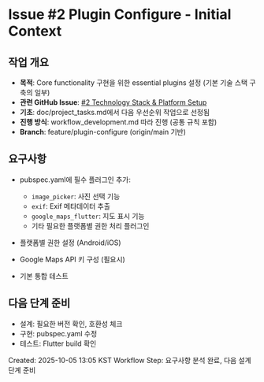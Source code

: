 # Issue #2 Plugin Configure - Initial Context

## 작업 개요

- **목적**: Core functionality 구현을 위한 essential plugins 설정 (기본 기술 스택 구축의 일부)
- **관련 GitHub Issue**: [#2 Technology Stack & Platform Setup](https://github.com/nfsim/photo_gps_editor/issues/2)
- **기초**: doc/project_tasks.md에서 다음 우선순위 작업으로 선정됨
- **진행 방식**: workflow_development.md 따라 진행 (공통 규칙 포함)
- **Branch**: feature/plugin-configure (origin/main 기반)

## 요구사항

- pubspec.yaml에 필수 플러그인 추가:
  - `image_picker`: 사진 선택 기능
  - `exif`: Exif 메타데이터 추출
  - `google_maps_flutter`: 지도 표시 기능
  - 기타 필요한 플랫폼별 권한 처리 플러그인

- 플랫폼별 권한 설정 (Android/iOS)
- Google Maps API 키 구성 (필요시)
- 기본 통합 테스트

## 다음 단계 준비

- 설계: 필요한 버전 확인, 호환성 체크
- 구현: pubspec.yaml 수정
- 테스트: Flutter build 확인

Created: 2025-10-05 13:05 KST
Workflow Step: 요구사항 분석 완료, 다음 설계 단계 준비
